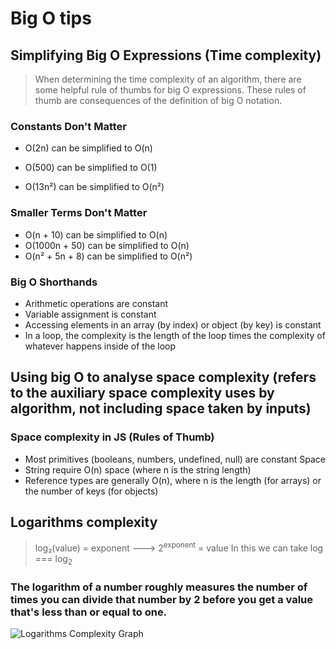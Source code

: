 # Big O tips

## Simplifying Big O Expressions (Time complexity)

> When determining the time complexity of an algorithm, there are some helpful rule of thumbs for big O expressions.
>These rules of thumb are consequences of the definition of big O notation.

### Constants Don't Matter

* O(2n) can be simplified to O(n)

* O(500) can be simplified to O(1)

* O(13n²) can be simplified to O(n²)

### Smaller Terms Don't Matter

* O(n + 10) can be simplified to O(n)
* O(1000n + 50) can be simplified to O(n)
* O(n² + 5n + 8) can be simplified to O(n²)

### Big O Shorthands

* Arithmetic operations are constant
* Variable assignment is constant
* Accessing elements in an array (by index) or object (by key)
  is constant
* In a loop, the complexity is the length of the loop times
  the complexity of whatever happens inside of the loop

## Using big O to analyse space complexity (refers to the auxiliary space complexity uses by algorithm, not including space taken by inputs)

### Space complexity in JS (Rules of Thumb)

* Most primitives (booleans, numbers, undefined, null) are constant Space
* String require O(n) space (where n is the string length)
* Reference types are generally O(n), where n is the length (for arrays)
  or the number of keys (for objects)

## Logarithms complexity

> log₂(value) = exponent ---> 2<sup>exponent</sup> = value
> In this we can take log === log<sub>2</sub>

### The logarithm of a number roughly measures the number of times you can divide that number by 2 before you get a value that's less than or equal to one.

![Logarithms Complexity Graph](/logarithm_complexity.png)
